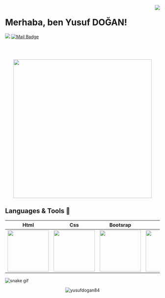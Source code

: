 <img align='right' src="https://github-readme-stats.vercel.app/api?username=yusufdogan84&show_icons=true">

# Merhaba, ben Yusuf DOĞAN! 


[![](https://img.shields.io/badge/linkedin-%230077B5.svg?&style=for-the-badge&logo=linkedin&logoColor=white)](https://www.linkedin.com/in/yusufdogan84/)
[![Mail Badge](https://img.shields.io/badge/yusufdogan.vet@gmail.com-c14438?style=for-the-badge&logo=Gmail&logoColor=white&link=mailto:yusufdogan.vet@gmail.com)](mailto:yusufdogan.vet@gmail.com)
 <br />
<br />
<br />
<br />
<p align="center">
  <span><img align="center" width="450" height="" src="https://github-readme-stats.vercel.app/api/top-langs/?username=yusufdogan84&&repo=mksec&border_radius=0&title_color=00ff00&text_color=00ff00&icon_color=00ff00&border_color=00ff00&bg_color=000000&layout=compact&langs_count=15&show_owner=1" /></span>
</p>

## Languages & Tools 💪

|Html|Css|Bootsrap|Git|Github|VS Code
|:-:|:-:|:-:|:-:|:-:|:-:|
|<img style="width: 134px" src="https://media.giphy.com/media/QssGEmpkyEOhBCb7e1/giphy.gif">|<img style="width: 134px" src="https://media.giphy.com/media/CEHtFH3rJ6xdhBUKIT/giphy.gif">|<img style="width: 134px" src="https://media.giphy.com/media/Sr8xDpMwVKOHUWDVRD/giphy.gif">|<img style="width: 134px" src="https://media.giphy.com/media/kH1DBkPNyZPOk0BxrM/giphy.gif">|<img style="width: 134px" src="https://media.giphy.com/media/KzJkzjggfGN5Py6nkT/giphy.gif">|<img style="width: 134px" src="https://media.giphy.com/media/IdyAQJVN2kVPNUrojM/giphy.gif">

![snake gif](https://github.com/yusufdogan84/patika.dev-egitimleri/blob/master/github-contribution-grid-snake.gif)


<p align="center"> <img src="https://komarev.com/ghpvc/?username=yusufdogan84&label=Profile%20views&color=0e75b6&style=flat" alt="yusufdogan84"/></p>
